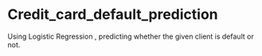 # Credit_card_default_prediction

Using Logistic Regression , predicting whether the given client is default or not.
